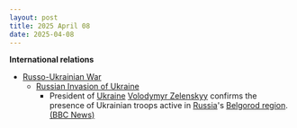 ```yaml
---
layout: post
title: 2025 April 08
date: 2025-04-08
---
```



**International relations**

* [Russo-Ukrainian War](https://en.wikipedia.org/wiki/Russo-Ukrainian_War "Russo-Ukrainian War")
  + [Russian Invasion of Ukraine](https://en.wikipedia.org/wiki/Russian_Invasion_of_Ukraine "Russian Invasion of Ukraine")
    - President of [Ukraine](https://en.wikipedia.org/wiki/Ukraine "Ukraine") [Volodymyr Zelenskyy](https://en.wikipedia.org/wiki/Volodymyr_Zelenskyy "Volodymyr Zelenskyy") confirms the presence of Ukrainian troops active in [Russia](https://en.wikipedia.org/wiki/Russia "Russia")'s [Belgorod region](https://en.wikipedia.org/wiki/Belgorod_region "Belgorod region"). [(BBC News)](https://www.bbc.com/news/articles/cwy7dv6zk36o)
